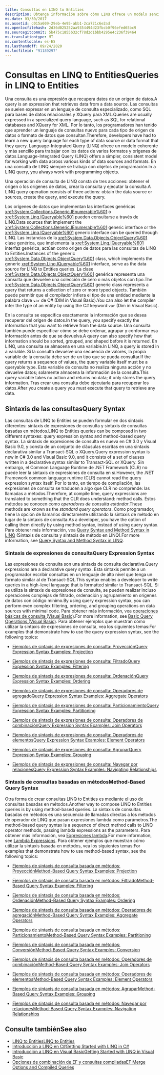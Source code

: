 ```yaml
---
title: Consultas en LINQ to Entities
description: Obtenga información sobre cómo LINQ ofrece un modelo sencillo y coherente para trabajar con datos en varios tipos de orígenes de datos y formatos con objetos de programación.
ms.date: 03/30/2017
ms.assetid: c015a609-29eb-4e95-abb1-2ca721c6e2ad
ms.openlocfilehash: 2d36d025252aa9354494d23fbcb0f96efed65bc9
ms.sourcegitcommit: 5b475c1855b32cf78d2d1bbb4295e4c236f39464
ms.translationtype: MT
ms.contentlocale: es-ES
ms.lasthandoff: 09/24/2020
ms.locfileid: "91189297"
---
```

# <a name="queries-in-linq-to-entities"></a><span data-ttu-id="64fad-103">Consultas en LINQ to Entities</span><span class="sxs-lookup"><span data-stu-id="64fad-103">Queries in LINQ to Entities</span></span>

<span data-ttu-id="64fad-104">Una consulta es una expresión que recupera datos de un origen de datos.</span><span class="sxs-lookup"><span data-stu-id="64fad-104">A query is an expression that retrieves data from a data source.</span></span> <span data-ttu-id="64fad-105">Las consultas se suelen expresar en un lenguaje de consulta especializado, como SQL para bases de datos relacionales y XQuery para XML.</span><span class="sxs-lookup"><span data-stu-id="64fad-105">Queries are usually expressed in a specialized query language, such as SQL for relational databases and XQuery for XML.</span></span> <span data-ttu-id="64fad-106">Por lo tanto, los programadores han tenido que aprender un lenguaje de consultas nuevo para cada tipo de origen de datos o formato de datos que consultan.</span><span class="sxs-lookup"><span data-stu-id="64fad-106">Therefore, developers have had to learn a new query language for each type of data source or data format that they query.</span></span> <span data-ttu-id="64fad-107">Language-Integrated Query (LINQ) ofrece un modelo coherente y más sencillo para trabajar con los datos de varios formatos y orígenes de datos.</span><span class="sxs-lookup"><span data-stu-id="64fad-107">Language-Integrated Query (LINQ) offers a simpler, consistent model for working with data across various kinds of data sources and formats.</span></span> <span data-ttu-id="64fad-108">En una consulta de LINQ siempre se trabaja con objetos de programación.</span><span class="sxs-lookup"><span data-stu-id="64fad-108">In a LINQ query, you always work with programming objects.</span></span>  
  
 <span data-ttu-id="64fad-109">Una operación de consulta de LINQ consta de tres acciones: obtener el origen o los orígenes de datos, crear la consulta y ejecutar la consulta.</span><span class="sxs-lookup"><span data-stu-id="64fad-109">A LINQ query operation consists of three actions: obtain the data source or sources, create the query, and execute the query.</span></span>  
  
 <span data-ttu-id="64fad-110">Los orígenes de datos que implementan las interfaces genéricas <xref:System.Collections.Generic.IEnumerable%601> o <xref:System.Linq.IQueryable%601> pueden consultarse a través de LINQ.</span><span class="sxs-lookup"><span data-stu-id="64fad-110">Data sources that implement the <xref:System.Collections.Generic.IEnumerable%601> generic interface or the <xref:System.Linq.IQueryable%601> generic interface can be queried through LINQ.</span></span> <span data-ttu-id="64fad-111">Las instancias de la <xref:System.Data.Objects.ObjectQuery%601> clase genérica, que implementa la <xref:System.Linq.IQueryable%601> interfaz genérica, actúan como origen de datos para las consultas de LINQ to Entities.</span><span class="sxs-lookup"><span data-stu-id="64fad-111">Instances of the generic <xref:System.Data.Objects.ObjectQuery%601> class, which implements the generic <xref:System.Linq.IQueryable%601> interface, serve as the data source for LINQ to Entities queries.</span></span> <span data-ttu-id="64fad-112">La clase <xref:System.Data.Objects.ObjectQuery%601> genérica representa una consulta que devuelve una colección de cero o más objetos con tipo.</span><span class="sxs-lookup"><span data-stu-id="64fad-112">The <xref:System.Data.Objects.ObjectQuery%601> generic class represents a query that returns a collection of zero or more typed objects.</span></span> <span data-ttu-id="64fad-113">También puede permitir que el compilador infiera el tipo de una entidad mediante la palabra clave `var` de C# (DIM in Visual Basic).</span><span class="sxs-lookup"><span data-stu-id="64fad-113">You can also let the compiler infer the type of an entity by using the C# keyword `var` (Dim in Visual Basic).</span></span>  
  
 <span data-ttu-id="64fad-114">En la consulta se especifica exactamente la información que se desea recuperar del origen de datos.</span><span class="sxs-lookup"><span data-stu-id="64fad-114">In the query, you specify exactly the information that you want to retrieve from the data source.</span></span> <span data-ttu-id="64fad-115">Una consulta también puede especificar cómo se debe ordenar, agrupar y conformar esa información antes de que se devuelva.</span><span class="sxs-lookup"><span data-stu-id="64fad-115">A query can also specify how that information should be sorted, grouped, and shaped before it is returned.</span></span> <span data-ttu-id="64fad-116">En LINQ, una consulta se almacena en una variable.</span><span class="sxs-lookup"><span data-stu-id="64fad-116">In LINQ, a query is stored in a variable.</span></span> <span data-ttu-id="64fad-117">Si la consulta devuelve una secuencia de valores, la propia variable de la consulta debe ser de un tipo que se pueda consultar.</span><span class="sxs-lookup"><span data-stu-id="64fad-117">If the query returns a sequence of values, the query variable itself must be a queryable type.</span></span> <span data-ttu-id="64fad-118">Esta variable de consulta no realiza ninguna acción y no devuelve datos; solamente almacena la información de la consulta.</span><span class="sxs-lookup"><span data-stu-id="64fad-118">This query variable takes no action and returns no data; it only stores the query information.</span></span> <span data-ttu-id="64fad-119">Tras crear una consulta debe ejecutarla para recuperar los datos.</span><span class="sxs-lookup"><span data-stu-id="64fad-119">After you create a query you must execute that query to retrieve any data.</span></span>  
  
## <a name="query-syntax"></a><span data-ttu-id="64fad-120">Sintaxis de las consultas</span><span class="sxs-lookup"><span data-stu-id="64fad-120">Query Syntax</span></span>  

 <span data-ttu-id="64fad-121">Las consultas de LINQ to Entities se pueden formular en dos sintaxis diferentes: sintaxis de expresiones de consulta y sintaxis de consultas basadas en métodos.</span><span class="sxs-lookup"><span data-stu-id="64fad-121">LINQ to Entities queries can be composed in two different syntaxes: query expression syntax and method-based query syntax.</span></span> <span data-ttu-id="64fad-122">La sintaxis de expresiones de consulta es nueva en C# 3.0 y Visual Basic 9.0, y consta de un conjunto de cláusulas escritas en una sintaxis declarativa similar a Transact-SQL o XQuery.</span><span class="sxs-lookup"><span data-stu-id="64fad-122">Query expression syntax is new in C# 3.0 and Visual Basic 9.0, and it consists of a set of clauses written in a declarative syntax similar to Transact-SQL or XQuery.</span></span> <span data-ttu-id="64fad-123">Sin embargo, el Common Language Runtime de .NET Framework (CLR) no puede leer la sintaxis de expresiones de consulta en sí.</span><span class="sxs-lookup"><span data-stu-id="64fad-123">However, the .NET Framework common language runtime (CLR) cannot read the query expression syntax itself.</span></span> <span data-ttu-id="64fad-124">Por lo tanto, en tiempo de compilación, las expresiones de consulta se traducen a algo que CLR no comprende: las llamadas a métodos.</span><span class="sxs-lookup"><span data-stu-id="64fad-124">Therefore, at compile time, query expressions are translated to something that the CLR does understand: method calls.</span></span> <span data-ttu-id="64fad-125">Estos métodos se conocen como *operadores de consulta estándar*.</span><span class="sxs-lookup"><span data-stu-id="64fad-125">These methods are known as the *standard query operators*.</span></span> <span data-ttu-id="64fad-126">Como programador, tiene la opción de llamarlos directamente utilizando la sintaxis de método en lugar de la sintaxis de consulta.</span><span class="sxs-lookup"><span data-stu-id="64fad-126">As a developer, you have the option of calling them directly by using method syntax, instead of using query syntax.</span></span> <span data-ttu-id="64fad-127">Para obtener más información, vea [Query Syntax and Method Syntax in LINQ](../../../../../csharp/programming-guide/concepts/linq/query-syntax-and-method-syntax-in-linq.md) (Sintaxis de consulta y sintaxis de método en LINQ).</span><span class="sxs-lookup"><span data-stu-id="64fad-127">For more information, see [Query Syntax and Method Syntax in LINQ](../../../../../csharp/programming-guide/concepts/linq/query-syntax-and-method-syntax-in-linq.md).</span></span>  
  
### <a name="query-expression-syntax"></a><span data-ttu-id="64fad-128">Sintaxis de expresiones de consulta</span><span class="sxs-lookup"><span data-stu-id="64fad-128">Query Expression Syntax</span></span>  

 <span data-ttu-id="64fad-129">Las expresiones de consulta son una sintaxis de consulta declarativa.</span><span class="sxs-lookup"><span data-stu-id="64fad-129">Query expressions are a declarative query syntax.</span></span> <span data-ttu-id="64fad-130">Esta sintaxis permite a un programador escribir consultas en un lenguaje de alto nivel que tenga un formato similar al de Transact-SQL.</span><span class="sxs-lookup"><span data-stu-id="64fad-130">This syntax enables a developer to write queries in a high-level language that is formatted similar to Transact-SQL.</span></span> <span data-ttu-id="64fad-131">Si se utiliza la sintaxis de expresiones de consulta, se pueden realizar incluso operaciones complejas de filtrado, ordenación y agrupamiento en orígenes de datos con código mínimo.</span><span class="sxs-lookup"><span data-stu-id="64fad-131">By using query expression syntax, you can perform even complex filtering, ordering, and grouping operations on data sources with minimal code.</span></span> <span data-ttu-id="64fad-132">Para obtener más información, vea [operaciones básicas de consulta (Visual Basic)](../../../../../visual-basic/programming-guide/concepts/linq/basic-query-operations.md).</span><span class="sxs-lookup"><span data-stu-id="64fad-132">For more information, see [Basic Query Operations (Visual Basic)](../../../../../visual-basic/programming-guide/concepts/linq/basic-query-operations.md).</span></span> <span data-ttu-id="64fad-133">Para obtener ejemplos que muestran cómo utilizar la sintaxis de expresiones de consulta, vea los siguientes temas:</span><span class="sxs-lookup"><span data-stu-id="64fad-133">For examples that demonstrate how to use the query expression syntax, see the following topics:</span></span>  
  
- [<span data-ttu-id="64fad-134">Ejemplos de sintaxis de expresiones de consulta: Proyección</span><span class="sxs-lookup"><span data-stu-id="64fad-134">Query Expression Syntax Examples: Projection</span></span>](query-expression-syntax-examples-projection.md)  
  
- [<span data-ttu-id="64fad-135">Ejemplos de sintaxis de expresiones de consulta: Filtrado</span><span class="sxs-lookup"><span data-stu-id="64fad-135">Query Expression Syntax Examples: Filtering</span></span>](query-expression-syntax-examples-filtering.md)  
  
- [<span data-ttu-id="64fad-136">Ejemplos de sintaxis de expresiones de consulta: Ordenación</span><span class="sxs-lookup"><span data-stu-id="64fad-136">Query Expression Syntax Examples: Ordering</span></span>](query-expression-syntax-examples-ordering.md)  
  
- [<span data-ttu-id="64fad-137">Ejemplos de sintaxis de expresiones de consulta: Operadores de agregado</span><span class="sxs-lookup"><span data-stu-id="64fad-137">Query Expression Syntax Examples: Aggregate Operators</span></span>](query-expression-syntax-examples-aggregate-operators.md)  
  
- [<span data-ttu-id="64fad-138">Ejemplos de sintaxis de expresiones de consulta: Particionamiento</span><span class="sxs-lookup"><span data-stu-id="64fad-138">Query Expression Syntax Examples: Partitioning</span></span>](query-expression-syntax-examples-partitioning.md)  
  
- [<span data-ttu-id="64fad-139">Ejemplos de sintaxis de expresiones de consulta: Operadores de combinación</span><span class="sxs-lookup"><span data-stu-id="64fad-139">Query Expression Syntax Examples: Join Operators</span></span>](query-expression-syntax-examples-join-operators.md)  
  
- [<span data-ttu-id="64fad-140">Ejemplos de sintaxis de expresiones de consulta: Operadores de elementos</span><span class="sxs-lookup"><span data-stu-id="64fad-140">Query Expression Syntax Examples: Element Operators</span></span>](query-expression-syntax-examples-element-operators.md)  
  
- [<span data-ttu-id="64fad-141">Ejemplos de sintaxis de expresiones de consulta: Agrupar</span><span class="sxs-lookup"><span data-stu-id="64fad-141">Query Expression Syntax Examples: Grouping</span></span>](query-expression-syntax-examples-grouping.md)  
  
- [<span data-ttu-id="64fad-142">Ejemplos de sintaxis de expresiones de consulta: Navegar por relaciones</span><span class="sxs-lookup"><span data-stu-id="64fad-142">Query Expression Syntax Examples: Navigating Relationships</span></span>](query-expression-syntax-examples-navigating-relationships.md)  
  
### <a name="method-based-query-syntax"></a><span data-ttu-id="64fad-143">Sintaxis de consultas basadas en métodos</span><span class="sxs-lookup"><span data-stu-id="64fad-143">Method-Based Query Syntax</span></span>  

 <span data-ttu-id="64fad-144">Otra forma de crear consultas LINQ to Entities es mediante el uso de consultas basadas en métodos.</span><span class="sxs-lookup"><span data-stu-id="64fad-144">Another way to compose LINQ to Entities queries is by using method-based queries.</span></span> <span data-ttu-id="64fad-145">La sintaxis de consultas basadas en métodos es una secuencia de llamadas directas a los métodos de operador de LINQ que pasan expresiones lambda como parámetros.</span><span class="sxs-lookup"><span data-stu-id="64fad-145">The method-based query syntax is a sequence of direct method calls to LINQ operator methods, passing lambda expressions as the parameters.</span></span> <span data-ttu-id="64fad-146">Para obtener más información, vea [Expresiones lambda](../../../../../csharp/language-reference/operators/lambda-expressions.md).</span><span class="sxs-lookup"><span data-stu-id="64fad-146">For more information, see [Lambda Expressions](../../../../../csharp/language-reference/operators/lambda-expressions.md).</span></span> <span data-ttu-id="64fad-147">Para obtener ejemplos que muestran cómo utilizar la sintaxis basada en métodos, vea los siguientes temas:</span><span class="sxs-lookup"><span data-stu-id="64fad-147">For examples that demonstrate how to use method-based syntax, see the following topics:</span></span>  
  
- [<span data-ttu-id="64fad-148">Ejemplos de sintaxis de consulta basada en métodos: Proyección</span><span class="sxs-lookup"><span data-stu-id="64fad-148">Method-Based Query Syntax Examples: Projection</span></span>](method-based-query-syntax-examples-projection.md)  
  
- [<span data-ttu-id="64fad-149">Ejemplos de sintaxis de consulta basada en métodos: Filtrado</span><span class="sxs-lookup"><span data-stu-id="64fad-149">Method-Based Query Syntax Examples: Filtering</span></span>](method-based-query-syntax-examples-filtering.md)  
  
- [<span data-ttu-id="64fad-150">Ejemplos de sintaxis de consulta basada en métodos: Ordenación</span><span class="sxs-lookup"><span data-stu-id="64fad-150">Method-Based Query Syntax Examples: Ordering</span></span>](method-based-query-syntax-examples-ordering.md)  
  
- [<span data-ttu-id="64fad-151">Ejemplos de sintaxis de consulta basada en métodos: Operadores de agregación</span><span class="sxs-lookup"><span data-stu-id="64fad-151">Method-Based Query Syntax Examples: Aggregate Operators</span></span>](method-based-query-syntax-examples-aggregate-operators.md)  
  
- [<span data-ttu-id="64fad-152">Ejemplos de sintaxis de consulta basada en métodos: Particionamiento</span><span class="sxs-lookup"><span data-stu-id="64fad-152">Method-Based Query Syntax Examples: Partitioning</span></span>](method-based-query-syntax-examples-partitioning.md)  
  
- [<span data-ttu-id="64fad-153">Ejemplos de sintaxis de consulta basada en métodos: Conversión</span><span class="sxs-lookup"><span data-stu-id="64fad-153">Method-Based Query Syntax Examples: Conversion</span></span>](method-based-query-syntax-examples-conversion.md)  
  
- [<span data-ttu-id="64fad-154">Ejemplos de sintaxis de consulta basada en métodos: Operadores de combinación</span><span class="sxs-lookup"><span data-stu-id="64fad-154">Method-Based Query Syntax Examples: Join Operators</span></span>](method-based-query-syntax-examples-join-operators.md)  
  
- [<span data-ttu-id="64fad-155">Ejemplos de sintaxis de consulta basada en métodos: Operadores de elementos</span><span class="sxs-lookup"><span data-stu-id="64fad-155">Method-Based Query Syntax Examples: Element Operators</span></span>](method-based-query-syntax-examples-element-operators.md)  
  
- [<span data-ttu-id="64fad-156">Ejemplos de sintaxis de consulta basada en métodos: Agrupar</span><span class="sxs-lookup"><span data-stu-id="64fad-156">Method-Based Query Syntax Examples: Grouping</span></span>](method-based-query-syntax-examples-grouping.md)  
  
- [<span data-ttu-id="64fad-157">Ejemplos de sintaxis de consulta basada en métodos: Navegar por relaciones</span><span class="sxs-lookup"><span data-stu-id="64fad-157">Method-Based Query Syntax Examples: Navigating Relationships</span></span>](method-based-query-syntax-examples-navigating-relationships.md)  
  
## <a name="see-also"></a><span data-ttu-id="64fad-158">Consulte también</span><span class="sxs-lookup"><span data-stu-id="64fad-158">See also</span></span>

- [<span data-ttu-id="64fad-159">LINQ to Entities</span><span class="sxs-lookup"><span data-stu-id="64fad-159">LINQ to Entities</span></span>](linq-to-entities.md)
- [<span data-ttu-id="64fad-160">Introducción a LINQ en C#</span><span class="sxs-lookup"><span data-stu-id="64fad-160">Getting Started with LINQ in C#</span></span>](../../../../../csharp/programming-guide/concepts/linq/index.md)
- [<span data-ttu-id="64fad-161">Introducción a LINQ en Visual Basic</span><span class="sxs-lookup"><span data-stu-id="64fad-161">Getting Started with LINQ in Visual Basic</span></span>](../../../../../visual-basic/programming-guide/concepts/linq/getting-started-with-linq.md)
- [<span data-ttu-id="64fad-162">Opciones de combinación de EF y consultas compiladas</span><span class="sxs-lookup"><span data-stu-id="64fad-162">EF Merge Options and Compiled Queries</span></span>](/archive/blogs/dsimmons/ef-merge-options-and-compiled-queries)
